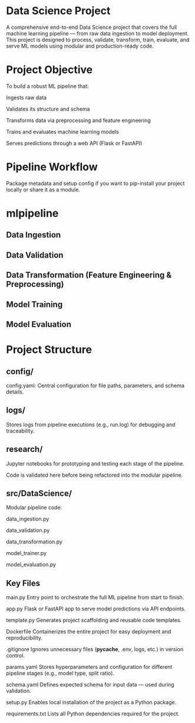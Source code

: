 # Data Science Project
A comprehensive end-to-end Data Science project that covers the full machine learning pipeline — from raw data ingestion to model deployment. This project is designed to process, validate, transform, train, evaluate, and serve ML models using modular and production-ready code.

# Project Objective
To build a robust ML pipeline that:

Ingests raw data

Validates its structure and schema

Transforms data via preprocessing and feature engineering

Trains and evaluates machine learning models

Serves predictions through a web API (Flask or FastAPI)

# Pipeline Workflow
Package metadata and setup config if you want to pip-install your project locally or share it as a module.

# mlpipeline
## Data Ingestion
## Data Validation
## Data Transformation (Feature Engineering & Preprocessing)
## Model Training
## Model Evaluation

# Project Structure
## config/
config.yaml: Central configuration for file paths, parameters, and schema details.

## logs/
Stores logs from pipeline executions (e.g., run.log) for debugging and traceability.

## research/
Jupyter notebooks for prototyping and testing each stage of the pipeline.

Code is validated here before being refactored into the modular pipeline.

## src/DataScience/
Modular pipeline code:

data_ingestion.py

data_validation.py

data_transformation.py

model_trainer.py

model_evaluation.py

##  Key Files
main.py
Entry point to orchestrate the full ML pipeline from start to finish.

app.py
Flask or FastAPI app to serve model predictions via API endpoints.

template.py
Generates project scaffolding and reusable code templates.

Dockerfile
Containerizes the entire project for easy deployment and reproducibility.

.gitignore
Ignores unnecessary files (__pycache__, .env, logs, etc.) in version control.

params.yaml
Stores hyperparameters and configuration for different pipeline stages (e.g., model type, split ratio).

schema.yaml
Defines expected schema for input data — used during validation.

setup.py
Enables local installation of the project as a Python package.

requirements.txt
Lists all Python dependencies required for the project.


